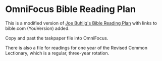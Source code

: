 # OmniFocus Bible Reading Plan

This is a modified version of [Joe Buhlig's Bible Reading Plan](https://raw.githubusercontent.com/joebuhlig/OFScripts/master/Bible%20Reading%20Plan/README.md) with links to bible.com (YouVersion) added.

Copy and past the taskpaper file into OmniFocus.

There is also a file for readings for one year of the Revised Common Lectionary, which is a regular, three-year rotation.
